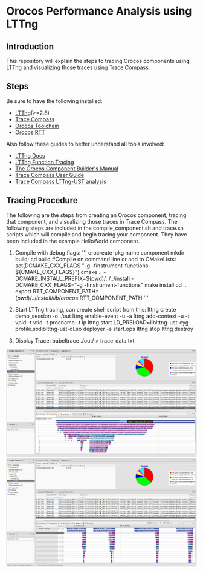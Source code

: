 # Orocos Performance Analysis using LTTng

Introduction
------------
This repository will explain the steps to tracing Orocos components using LTTng and visualizing those traces using Trace Compass. 

Steps
-----
Be sure to have the following installed:
- [LTTng](http://www.lttng.org/)(>=2.8)
- [Trace Compass](http://tracecompass.org/)
- [Orocos Toolchain](http://www.orocos.org/wiki/upgrading-toolchain-2x-toolchain-28x)
- [Orocos RTT](http://www.orocos.org/stable/documentation/rtt/v2.x/doc-xml/orocos-installation.html)

Also follow these guides to better understand all tools involved:
- [LTTng Docs](http://www.lttng.org/docs/v2.9/)
- [LTTng Function Tracing](http://lttng.org/man/3/lttng-ust-cyg-profile/v2.9/)
- [The Orocos Component Builder's Manual](https://people.mech.kuleuven.be/~orocos/pub/devel/documentation/rtt/master/doc-xml/orocos-components-manual.html)
- [Trace Compass User Guide](http://archive.eclipse.org/tracecompass/doc/stable/org.eclipse.tracecompass.doc.user/User-Guide.html)
- [Trace Compass LTTng-UST analysis](http://archive.eclipse.org/tracecompass/doc/stable/org.eclipse.tracecompass.doc.user/LTTng-UST-Analyses.html)

Tracing Procedure
-----------------
The following are the steps from creating an Orocos component, tracing that component, and visualizing those traces in Trace Compass. 
The following steps are included in the compile_component.sh and trace.sh scripts which will compile and begin tracing your component. They have been included in the example HelloWorld component.

1. Compile with debug flags:
'''
orocreate-pkg name component
mkdir build; cd build
	#Compile on command line or add to CMakeLists: set(DCMAKE_CXX_FLAGS "-g -finstrument-functions ${CMAKE_CXX_FLAGS}")
cmake .. -DCMAKE_INSTALL_PREFIX=$(pwd)/../../install -DCMAKE_CXX_FLAGS="-g -finstrument-functions"
make install
cd ..
export RTT_COMPONENT_PATH=$(pwd)/../install/lib/orocos:$RTT_COMPONENT_PATH
'''

2. Start LTTng tracing, can create shell script from this:
lttng create demo_session -o ./out
lttng enable-event -u -a
lttng add-context -u -t vpid -t vtid -t procname -t ip
lttng start
LD_PRELOAD=liblttng-ust-cyg-profile.so:liblttng-ust-dl.so deployer -s start.ops
lttng stop
lttng destroy

3. Display Trace:
babeltrace ./out/ > trace_data.txt

![](images/flame_graph.png)
![](images/stack.png)


